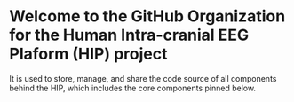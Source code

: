 # Welcome to the GitHub Organization for the Human Intra-cranial EEG Plaform (HIP) project

It is used to store, manage, and share the code source of all components behind the HIP, which includes the core components pinned below.
